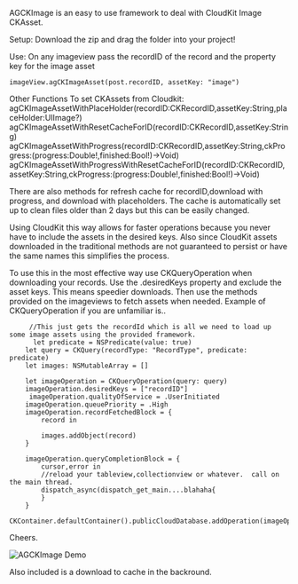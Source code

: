 AGCKImage is an easy to use framework to deal with CloudKit Image CKAsset. 


Setup: Download the zip and drag the folder into your project!

Use: On any imageview pass the recordID of the record and the property key for the image asset

    imageView.agCKImageAsset(post.recordID, assetKey: "image")


Other Functions To set CKAssets from Cloudkit:
          agCKImageAssetWithPlaceHolder(recordID:CKRecordID,assetKey:String,placeHolder:UIImage?)
          agCKImageAssetWithResetCacheForID(recordID:CKRecordID,assetKey:String)
          agCKImageAssetWithProgress(recordID:CKRecordID,assetKey:String,ckProgress:(progress:Double!,finished:Bool!)->Void)
          agCKImageAssetWithProgressWithResetCacheForID(recordID:CKRecordID,assetKey:String,ckProgress:(progress:Double!,finished:Bool!)->Void)
          
          
There are also methods for refresh cache for recordID,download with progress, and download with placeholders.  The cache is automatically set up to clean files older than 2 days but this can be easily changed.

    
Using CloudKit this way allows for faster operations because you never have to include the assets in the desired keys. Also since CloudKit assets downloaded in the traditional methods are not guaranteed to persist or have the same names this simplifies the process. 

To use this in the most effective way use CKQueryOperation when downloading your records. Use the .desiredKeys property and exclude the asset keys. This means speedier downloads. Then use the methods provided on the imageviews to fetch assets when needed. Example of CKQueryOperation if you are unfamiliar is..

         //This just gets the recordId which is all we need to load up some image assets using the provided framework.
          let predicate = NSPredicate(value: true)
        let query = CKQuery(recordType: "RecordType", predicate: predicate)
        let images: NSMutableArray = []
        
        let imageOperation = CKQueryOperation(query: query)
        imageOperation.desiredKeys = ["recordID"]
         imageOperation.qualityOfService = .UserInitiated
        imageOperation.queuePriority = .High
        imageOperation.recordFetchedBlock = {
            record in
 
            images.addObject(record)
        }

        imageOperation.queryCompletionBlock = {
            cursor,error in
            //reload your tableview,collectionview or whatever.  call on the main thread.
            dispatch_async(dispatch_get_main....blahaha{
            }
        }
        CKContainer.defaultContainer().publicCloudDatabase.addOperation(imageOperation)


Cheers. 

![AGCKImage Demo](http://i.imgur.com/GMfmOsS.gif)


Also included is a download to cache in the backround.


          
          
          
